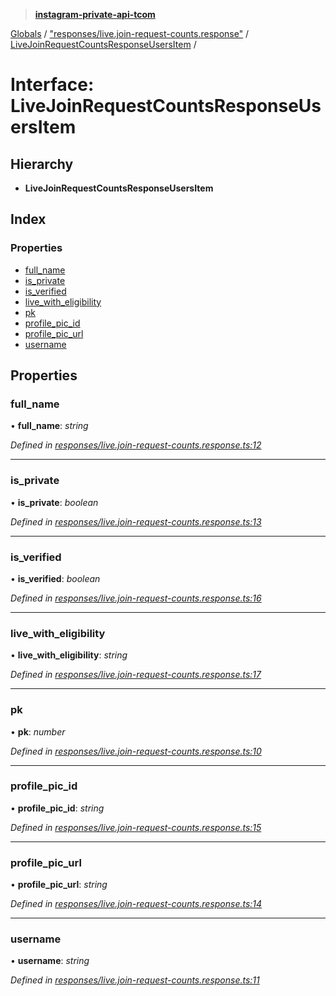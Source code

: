 > **[instagram-private-api-tcom](../README.md)**

[Globals](../README.md) / ["responses/live.join-request-counts.response"](../modules/_responses_live_join_request_counts_response_.md) / [LiveJoinRequestCountsResponseUsersItem](_responses_live_join_request_counts_response_.livejoinrequestcountsresponseusersitem.md) /

# Interface: LiveJoinRequestCountsResponseUsersItem

## Hierarchy

* **LiveJoinRequestCountsResponseUsersItem**

## Index

### Properties

* [full_name](_responses_live_join_request_counts_response_.livejoinrequestcountsresponseusersitem.md#full_name)
* [is_private](_responses_live_join_request_counts_response_.livejoinrequestcountsresponseusersitem.md#is_private)
* [is_verified](_responses_live_join_request_counts_response_.livejoinrequestcountsresponseusersitem.md#is_verified)
* [live_with_eligibility](_responses_live_join_request_counts_response_.livejoinrequestcountsresponseusersitem.md#live_with_eligibility)
* [pk](_responses_live_join_request_counts_response_.livejoinrequestcountsresponseusersitem.md#pk)
* [profile_pic_id](_responses_live_join_request_counts_response_.livejoinrequestcountsresponseusersitem.md#profile_pic_id)
* [profile_pic_url](_responses_live_join_request_counts_response_.livejoinrequestcountsresponseusersitem.md#profile_pic_url)
* [username](_responses_live_join_request_counts_response_.livejoinrequestcountsresponseusersitem.md#username)

## Properties

###  full_name

• **full_name**: *string*

*Defined in [responses/live.join-request-counts.response.ts:12](https://github.com/cuonglnhust/instagram-private-api-tcom/blob/3e16058/src/responses/live.join-request-counts.response.ts#L12)*

___

###  is_private

• **is_private**: *boolean*

*Defined in [responses/live.join-request-counts.response.ts:13](https://github.com/cuonglnhust/instagram-private-api-tcom/blob/3e16058/src/responses/live.join-request-counts.response.ts#L13)*

___

###  is_verified

• **is_verified**: *boolean*

*Defined in [responses/live.join-request-counts.response.ts:16](https://github.com/cuonglnhust/instagram-private-api-tcom/blob/3e16058/src/responses/live.join-request-counts.response.ts#L16)*

___

###  live_with_eligibility

• **live_with_eligibility**: *string*

*Defined in [responses/live.join-request-counts.response.ts:17](https://github.com/cuonglnhust/instagram-private-api-tcom/blob/3e16058/src/responses/live.join-request-counts.response.ts#L17)*

___

###  pk

• **pk**: *number*

*Defined in [responses/live.join-request-counts.response.ts:10](https://github.com/cuonglnhust/instagram-private-api-tcom/blob/3e16058/src/responses/live.join-request-counts.response.ts#L10)*

___

###  profile_pic_id

• **profile_pic_id**: *string*

*Defined in [responses/live.join-request-counts.response.ts:15](https://github.com/cuonglnhust/instagram-private-api-tcom/blob/3e16058/src/responses/live.join-request-counts.response.ts#L15)*

___

###  profile_pic_url

• **profile_pic_url**: *string*

*Defined in [responses/live.join-request-counts.response.ts:14](https://github.com/cuonglnhust/instagram-private-api-tcom/blob/3e16058/src/responses/live.join-request-counts.response.ts#L14)*

___

###  username

• **username**: *string*

*Defined in [responses/live.join-request-counts.response.ts:11](https://github.com/cuonglnhust/instagram-private-api-tcom/blob/3e16058/src/responses/live.join-request-counts.response.ts#L11)*